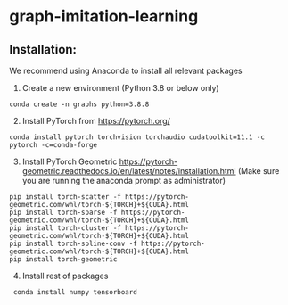 # graph-imitation-learning

## Installation:
We recommend using Anaconda to install all relevant packages
1. Create a new environment (Python 3.8 or below only)

``` conda create -n graphs python=3.8.8 ```

2. Install PyTorch from https://pytorch.org/

``` conda install pytorch torchvision torchaudio cudatoolkit=11.1 -c pytorch -c=conda-forge ```

3. Install PyTorch Geometric https://pytorch-geometric.readthedocs.io/en/latest/notes/installation.html (Make sure you are running the anaconda prompt as administrator)

```
pip install torch-scatter -f https://pytorch-geometric.com/whl/torch-${TORCH}+${CUDA}.html
pip install torch-sparse -f https://pytorch-geometric.com/whl/torch-${TORCH}+${CUDA}.html
pip install torch-cluster -f https://pytorch-geometric.com/whl/torch-${TORCH}+${CUDA}.html
pip install torch-spline-conv -f https://pytorch-geometric.com/whl/torch-${TORCH}+${CUDA}.html
pip install torch-geometric

```

4. Install rest of packages

``` conda install numpy tensorboard```
